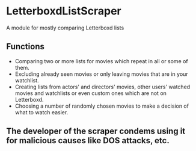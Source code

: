 # LetterboxdListScraper

A module for mostly comparing Letterboxd lists

## Functions
- Comparing two or more lists for movies which repeat in all or some of them.
- Excluding already seen movies or only leaving movies that are in your watchlist.
- Creating lists from actors' and directors' movies, other users' watched movies and watchlists or even custom ones which are not on Letterboxd.
- Choosing a number of randomly chosen movies to make a decision of what to watch easier.

## The developer of the scraper condems using it for malicious causes like DOS attacks, etc. 
